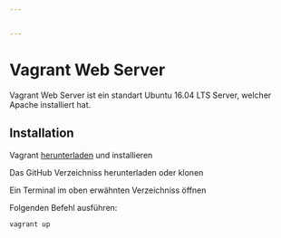 ```yaml
---


---
```


<h1 id="vagrant-web-server">Vagrant Web Server</h1>
<p>Vagrant Web Server ist ein standart Ubuntu 16.04 LTS Server, welcher Apache installiert hat.</p>
<h2 id="installation">Installation</h2>
<p>Vagrant <a href="https://www.vagrantup.com/">herunterladen</a> und installieren</p>
<p>Das GitHub Verzeichniss herunterladen oder klonen</p>
<p>Ein Terminal im oben erwähnten Verzeichniss öffnen</p>
<p>Folgenden Befehl ausführen:</p>
<pre><code>vagrant up
</code></pre>
 
<!--stackedit_data:
eyJoaXN0b3J5IjpbMTEyODQ1MDc1MV19
-->